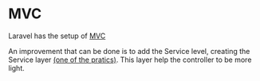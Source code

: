  # MVC

 Laravel has the setup of [MVC](https://en.wikipedia.org/wiki/Model%E2%80%93view%E2%80%93controller)

 An improvement that can be done is to add the Service level, creating the Service layer [(one of the pratics)](https://github.com/alexeymezenin/laravel-best-practices#business-logic-should-be-in-service-class). This layer help the controller to be more light.